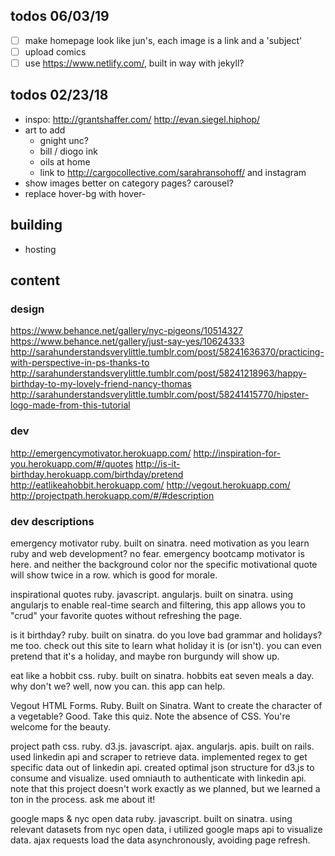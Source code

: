 ## todos 06/03/19
- [ ] make homepage look like jun's, each image is a link and a 'subject'
- [ ] upload comics
- [ ] use https://www.netlify.com/, built in way with jekyll?

## todos 02/23/18
- inspo: http://grantshaffer.com/ http://evan.siegel.hiphop/
- art to add
  - gnight unc?
  - bill / diogo ink
  - oils at home
  - link to http://cargocollective.com/sarahransohoff/ and instagram
- show images better on category pages? carousel?
- replace hover-bg with hover-

## building
- hosting

## content

### design
https://www.behance.net/gallery/nyc-pigeons/10514327
https://www.behance.net/gallery/just-say-yes/10624333
http://sarahunderstandsverylittle.tumblr.com/post/58241636370/practicing-with-perspective-in-ps-thanks-to
http://sarahunderstandsverylittle.tumblr.com/post/58241218963/happy-birthday-to-my-lovely-friend-nancy-thomas
http://sarahunderstandsverylittle.tumblr.com/post/58241415770/hipster-logo-made-from-this-tutorial

### dev
http://emergencymotivator.herokuapp.com/
http://inspiration-for-you.herokuapp.com/#/quotes
http://is-it-birthday.herokuapp.com/birthday/pretend
http://eatlikeahobbit.herokuapp.com/
http://vegout.herokuapp.com/
http://projectpath.herokuapp.com/#/#description

### dev descriptions
emergency motivator
ruby. built on sinatra. 
need motivation as you learn ruby and web development? no fear. emergency bootcamp motivator is here. and neither the background color nor the specific motivational quote will show twice in a row. which is good for morale.

inspirational quotes
ruby. javascript. angularjs. built on sinatra. 
using angularjs to enable real-time search and filtering, this app allows you to "crud" your favorite quotes without refreshing the page.

is it birthday?
ruby. built on sinatra. 
do you love bad grammar and holidays? me too. check out this site to learn what holiday it is (or isn't). you can even pretend that it's a holiday, and maybe ron burgundy will show up.

eat like a hobbit
css. ruby. built on sinatra. 
hobbits eat seven meals a day. why don't we? well, now you can. this app can help.

Vegout
HTML Forms. Ruby. Built on Sinatra. 
Want to create the character of a vegetable? Good. Take this quiz. Note the absence of CSS. You're welcome for the beauty.

project path
css. ruby. d3.js. javascript. ajax. angularjs. apis. built on rails. 
used linkedin api and scraper to retrieve data. implemented regex to get specific data out of linkedin api. created optimal json structure for d3.js to consume and visualize. used omniauth to authenticate with linkedin api. note that this project doesn't work exactly as we planned, but we learned a ton in the process. ask me about it!

google maps & nyc open data
ruby. javascript. built on sinatra. 
using relevant datasets from nyc open data, i utilized google maps api to visualize data. ajax requests load the data asynchronously, avoiding page refresh.
